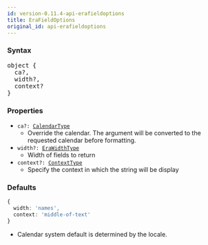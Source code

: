 ```yaml
---
id: version-0.11.4-api-erafieldoptions
title: EraFieldOptions
original_id: api-erafieldoptions
---
```


### Syntax

<pre class="syntax">
object {
  ca?,
  width?,
  context?
}
</pre>

### Properties

  - <code class="def">ca?: <span>[CalendarType](api-calendartype.html)</span></code>
    - Override the calendar. The argument will be converted to the requested calendar before formatting.
  - <code class="def">width?: <span>[EraWidthType](api-erawidthtype.html)</span></code>
    - Width of fields to return
  - <code class="def">context?: <span>[ContextType](api-contexttype.html)</span></code>
    - Specify the context in which the string will be display

### Defaults

```typescript
{
  width: 'names',
  context: 'middle-of-text'
}
```

* Calendar system default is determined by the locale.
